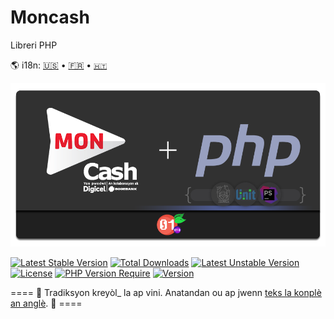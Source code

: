 # Moncash 
Libreri PHP

[en]: ./README.md "English translation"

[fr]: ./README.fr.md "Traduction française"

[ht]: ./README.ht.md "TRadiksyon kreyòl"


🌎 i18n:  [🇺🇸][en] • [🇫🇷][fr] • [`🇭🇹`][ht]


<p align="center">

<img  src="./FruitsBytes-moncash-php.png?v=2" alt="FruitsBytes-Moncash-PHP">

[![Latest Stable Version](http://poser.pugx.org/fruitsbytes/php-moncash/v)](https://packagist.org/packages/fruitsbytes/php-moncash)
[![Total Downloads](http://poser.pugx.org/fruitsbytes/php-moncash/downloads)](https://packagist.org/packages/fruitsbytes/php-moncash)
[![Latest Unstable Version](http://poser.pugx.org/fruitsbytes/php-moncash/v/unstable)](https://packagist.org/packages/fruitsbytes/php-moncash)
[![License](http://poser.pugx.org/fruitsbytes/php-moncash/license)](https://packagist.org/packages/fruitsbytes/php-moncash)
[![PHP Version Require](http://poser.pugx.org/fruitsbytes/php-moncash/require/php)](https://packagist.org/packages/fruitsbytes/php-moncash)
[![Version](http://poser.pugx.org/fruitsbytes/php-moncash/version)](https://packagist.org/packages/fruitsbytes/php-moncash)


==== 🚧 Tradiksyon kreyòl_ la ap vini. Anatandan ou ap jwenn [teks la konplè an anglè][en]. 🚧 ====

